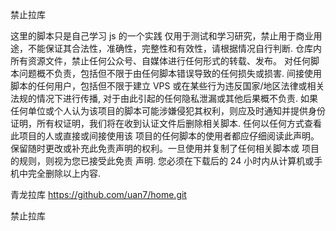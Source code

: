 禁止拉库

这里的脚本只是自己学习 js 的一个实践
仅用于测试和学习研究，禁止用于商业用途，不能保证其合法性，准确性，完整性和有效性，请根据情况自行判断.
仓库内所有资源文件，禁止任何公众号、自媒体进行任何形式的转载、发布。
对任何脚本问题概不负责，包括但不限于由任何脚本错误导致的任何损失或损害.
间接使用脚本的任何用户，包括但不限于建立 VPS 或在某些行为违反国家/地区法律或相关法规的情况下进行传播, 对于由此引起的任何隐私泄漏或其他后果概不负责.
如果任何单位或个人认为该项目的脚本可能涉嫌侵犯其权利，则应及时通知并提供身份证明，所有权证明，我们将在收到认证文件后删除相关脚本.
任何以任何方式查看此项目的人或直接或间接使用该 项目的任何脚本的使用者都应仔细阅读此声明。 保留随时更改或补充此免责声明的权利。一旦使用并复制了任何相关脚本或 项目的规则，则视为您已接受此免责
声明.
您必须在下载后的 24 小时内从计算机或手机中完全删除以上内容.

青龙拉库
        https://github.com/uan7/home.git


禁止拉库	                                     
